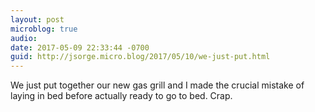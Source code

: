 ```yaml
---
layout: post
microblog: true
audio: 
date: 2017-05-09 22:33:44 -0700
guid: http://jsorge.micro.blog/2017/05/10/we-just-put.html
---
```

We just put together our new gas grill and I made the crucial mistake of laying in bed before actually ready to go to bed. Crap.
